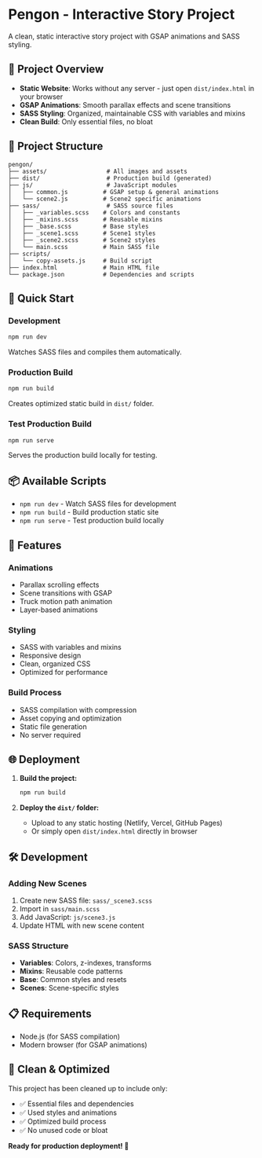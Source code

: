 # Pengon - Interactive Story Project

A clean, static interactive story project with GSAP animations and SASS styling.

## 🎯 **Project Overview**

- **Static Website**: Works without any server - just open `dist/index.html` in your browser
- **GSAP Animations**: Smooth parallax effects and scene transitions
- **SASS Styling**: Organized, maintainable CSS with variables and mixins
- **Clean Build**: Only essential files, no bloat

## 📁 **Project Structure**

```
pengon/
├── assets/                 # All images and assets
├── dist/                   # Production build (generated)
├── js/                     # JavaScript modules
│   ├── common.js          # GSAP setup & general animations
│   └── scene2.js          # Scene2 specific animations
├── sass/                   # SASS source files
│   ├── _variables.scss    # Colors and constants
│   ├── _mixins.scss       # Reusable mixins
│   ├── _base.scss         # Base styles
│   ├── _scene1.scss       # Scene1 styles
│   ├── _scene2.scss       # Scene2 styles
│   └── main.scss          # Main SASS file
├── scripts/
│   └── copy-assets.js     # Build script
├── index.html             # Main HTML file
└── package.json           # Dependencies and scripts
```

## 🚀 **Quick Start**

### Development
```bash
npm run dev
```
Watches SASS files and compiles them automatically.

### Production Build
```bash
npm run build
```
Creates optimized static build in `dist/` folder.

### Test Production Build
```bash
npm run serve
```
Serves the production build locally for testing.

## 📦 **Available Scripts**

- `npm run dev` - Watch SASS files for development
- `npm run build` - Build production static site
- `npm run serve` - Test production build locally

## 🎨 **Features**

### **Animations**
- Parallax scrolling effects
- Scene transitions with GSAP
- Truck motion path animation
- Layer-based animations

### **Styling**
- SASS with variables and mixins
- Responsive design
- Clean, organized CSS
- Optimized for performance

### **Build Process**
- SASS compilation with compression
- Asset copying and optimization
- Static file generation
- No server required

## 🌐 **Deployment**

1. **Build the project:**
   ```bash
   npm run build
   ```

2. **Deploy the `dist/` folder:**
   - Upload to any static hosting (Netlify, Vercel, GitHub Pages)
   - Or simply open `dist/index.html` directly in browser

## 🛠 **Development**

### **Adding New Scenes**
1. Create new SASS file: `sass/_scene3.scss`
2. Import in `sass/main.scss`
3. Add JavaScript: `js/scene3.js`
4. Update HTML with new scene content

### **SASS Structure**
- **Variables**: Colors, z-indexes, transforms
- **Mixins**: Reusable code patterns
- **Base**: Common styles and resets
- **Scenes**: Scene-specific styles

## 📋 **Requirements**

- Node.js (for SASS compilation)
- Modern browser (for GSAP animations)

## 🎉 **Clean & Optimized**

This project has been cleaned up to include only:
- ✅ Essential files and dependencies
- ✅ Used styles and animations
- ✅ Optimized build process
- ✅ No unused code or bloat

**Ready for production deployment! 🚀**
